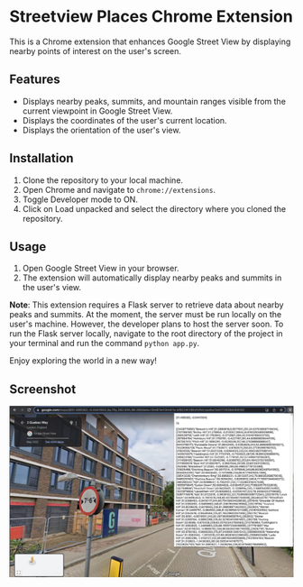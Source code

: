 # Streetview Places Chrome Extension

This is a Chrome extension that enhances Google Street View by displaying nearby points of interest on the user's screen. 

## Features
- Displays nearby peaks, summits, and mountain ranges visible from the current viewpoint in Google Street View.
- Displays the coordinates of the user's current location.
- Displays the orientation of the user's view.

## Installation
1. Clone the repository to your local machine.
2. Open Chrome and navigate to `chrome://extensions`.
3. Toggle Developer mode to ON.
4. Click on Load unpacked and select the directory where you cloned the repository.

## Usage
1. Open Google Street View in your browser.
2. The extension will automatically display nearby peaks and summits in the user's view.

**Note**: This extension requires a Flask server to retrieve data about nearby peaks and summits. At the moment, the server must be run locally on the user's machine. However, the developer plans to host the server soon. To run the Flask server locally, navigate to the root directory of the project in your terminal and run the command `python app.py`. 

Enjoy exploring the world in a new way!

## Screenshot
![Demo Screenshot](assets/demo_image.jpeg)
